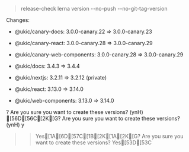 
> release-check
> lerna version --no-push --no-git-tag-version


Changes:

- @ukic/canary-docs: 3.0.0-canary.22 => 3.0.0-canary.23

- @ukic/canary-react: 3.0.0-canary.28 => 3.0.0-canary.29

- @ukic/canary-web-components: 3.0.0-canary.28 => 3.0.0-canary.29

- @ukic/docs: 3.4.3 => 3.4.4

- @ukic/nextjs: 3.2.11 => 3.2.12 (private)

- @ukic/react: 3.13.0 => 3.14.0

- @ukic/web-components: 3.13.0 => 3.14.0

? Are you sure you want to create these versions? (ynH) [56D[56C[2K[G? Are you sure you want to create these versions? (ynH) y
>> Yes[1A[6D[57C[1B[2K[1A[2K[G? Are you sure you want to create these versions? Yes[53D[53C
